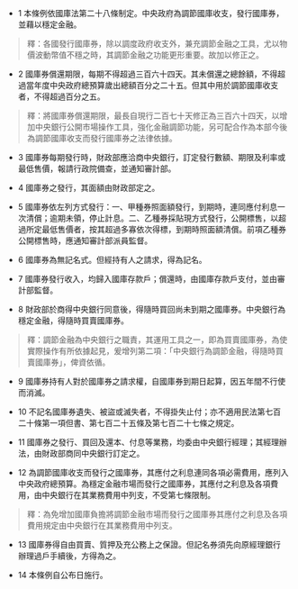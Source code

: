 * 1 本條例依國庫法第二十八條制定。中央政府為調節國庫收支，發行國庫券，並藉以穩定金融。

> 釋：各國發行國庫券，除以調度政府收支外，兼充調節金融之工具，尤以物價波動幣值不穩之時，其調節金融之功能更形重要。故加以修正之。

* 2 國庫券償還期限，每期不得超過三百六十四天。其未償還之總餘額，不得超過當年度中央政府總預算歲出總額百分之二十五。但其中用於調節國庫收支者，不得超過百分之五。

> 釋：將國庫券償還期限，最長自現行二百七十天修正為三百六十四天，以增加中央銀行公開市場操作工具，強化金融調節功能，另可配合作為本部今後為調節國庫收支而發行國庫券之法律依據。

* 3 國庫券每期發行時，財政部應洽商中央銀行，訂定發行數額、期限及利率或最低售價，報請行政院備查，並通知審計部。

* 4 國庫券之發行，其面額由財政部定之。

* 5 國庫券依左列方式發行：一、甲種券照面額發行，到期時，連同應付利息一次清償；逾期未領，停止計息。二、乙種券採貼現方式發行，公開標售，以超過所定最低售價者，按其超過多寡依次得標，到期時照面額清償。前項乙種券公開標售時，應通知審計部派員監督。

* 6 國庫券為無記名式。但經持有人之請求，得為記名。

* 7 國庫券發行收入，均歸入國庫存款戶；償還時，由國庫存款戶支付，並由審計部監督。

* 8 財政部於商得中央銀行同意後，得隨時買回尚未到期之國庫券。中央銀行為穩定金融，得隨時買賣國庫券。

> 釋：調節金融為中央銀行之職責，其運用工具之一，即為買賣國庫券，為使實際操作有所依據起見，爰增列第二項：「中央銀行為調節金融，得隨時買賣國庫券」，俾資依循。

* 9 國庫券持有人對於國庫券之請求權，自國庫券到期日起算，因五年間不行使而消滅。

* 10 不記名國庫券遺失、被盜或滅失者，不得掛失止付；亦不適用民法第七百二十條第一項但書、第七百二十五條及第七百二十七條之規定。

* 11 國庫券之發行、買回及還本、付息等業務，均委由中央銀行經理；其經理辦法，由財政部商同中央銀行訂定之。

* 12 為調節國庫收支而發行之國庫券，其應付之利息連同各項必需費用，應列入中央政府總預算。為穩定金融市場而發行之國庫券，其應付之利息及各項費用，由中央銀行在其業務費用中列支，不受第七條限制。

> 釋：為免增加國庫負擔將調節金融市場而發行之國庫券其應付之利息及各項費用規定由中央銀行在其業務費用中列支。

* 13 國庫券得自由買賣、質押及充公務上之保證。但記名券須先向原經理銀行辦理過戶手續後，方得為之。

* 14 本條例自公布日施行。

